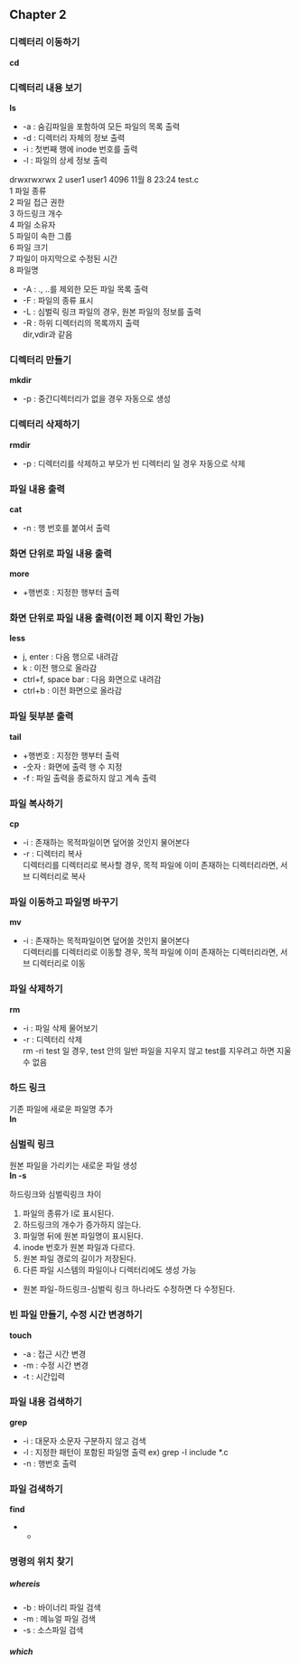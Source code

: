 ## Chapter 2 ##

### 디렉터리 이동하기 ###  
**cd**  
### 디렉터리 내용 보기 ###
**ls** 
* -a : 숨김파일을 포함하여 모든 파일의 목록 출력  
* -d : 디렉터리 자체의 정보 출력  
* -i : 첫번째 행에 inode 번호를 출력  
* -l : 파일의 상세 정보 출력  

drwxrwxrwx 2 user1 user1 4096 11월 8 23:24 test.c  
1 파일 종류  
2 파일 접근 권한  
3 하드링크 개수  
4 파일 소유자  
5 파일이 속한 그룹  
6 파일 크기  
7 파일이 마지막으로 수정된 시간  
8 파일명  

* -A : ., ..를 제외한 모든 파일 목록 출력  
* -F : 파일의 종류 표시  
* -L : 심벌릭 링크 파일의 경우, 원본 파일의 정보를 출력  
* -R : 하위 디렉터리의 목록까지 출력  
dir,vdir과 같음  

### 디렉터리 만들기 ###  
**mkdir** 
* -p : 중간디렉터리가 없을 경우 자동으로 생성
  
### 디렉터리 삭제하기 ###
**rmdir**  
* -p : 디렉터리를 삭제하고 부모가 빈 디렉터리 일 경우 자동으로 삭제  
  
### 파일 내용 출력 ###  
**cat**
* -n : 행 번호를 붙여서 출력  
  
### 화면 단위로 파일 내용 출력 ###  
**more**  
* +행번호 : 지정한 행부터 출력  
  
### 화면 단위로 파일 내용 출력(이전 페 이지 확인 가능) ###  
**less** 
* j, enter : 다음 행으로 내려감  
* k : 이전 행으로 올라감  
* ctrl+f, space bar : 다음 화면으로 내려감  
* ctrl+b : 이전 화면으로 올라감  
  
### 파일 뒷부분 출력 ###
**tail**  
* +행번호 : 지정한 행부터 출력  
* -숫자 : 화면에 출력 행 수 지정  
* -f : 파일 출력을 종료하지 않고 계속 출력  
  
### 파일 복사하기 ###  
**cp**  
* -i : 존재하는 목적파일이면 덮어쓸 것인지 물어본다  
* -r : 디렉터리 복사  
디렉터리를 디렉터리로 복사할 경우, 목적 파일에 이미 존재하는 디렉터리라면, 서브 디렉터리로 복사  
  
### 파일 이동하고 파일명 바꾸기 ###
**mv**  
* -i : 존재하는 목적파일이면 덮어쓸 것인지 물어본다  
디렉터리를 디렉터리로 이동할 경우, 목적 파일에 이미 존재하는 디렉터리라면, 서브 디렉터리로 이동  
  
### 파일 삭제하기 ###
**rm**
* -i : 파일 삭제 물어보기  
* -r : 디렉터리 삭제  
rm -ri test 일 경우, test 안의 일반 파일을 지우지 않고 test를 지우려고 하면 지울 수 없음  
  
### 하드 링크 ###  
기존 파일에 새로운 파일명 추가  
**ln**  
  
### 심벌릭 링크 ###  
원본 파일을 가리키는 새로운 파일 생성  
**ln -s**
  
하드링크와 심벌릭링크 차이  
1. 파일의 종류가 l로 표시된다.  
2. 하드링크의 개수가 증가하지 않는다.  
3. 파일명 뒤에 원본 파일명이 표시된다.  
4. inode 번호가 원본 파일과 다르다.  
5. 원본 파일 경로의 길이가 저장된다.  
6. 다른 파일 시스템의 파일이나 디렉터리에도 생성 가능  
  
- 원본 파일-하드링크-심벌릭 링크 하나라도 수정하면 다 수정된다.  
  
### 빈 파일 만들기, 수정 시간 변경하기 ###  
**touch**  
* -a : 접근 시간 변경  
* -m : 수정 시간 변경  
* -t : 시간입력  
  
### 파일 내용 검색하기 ###  
**grep**
* -i : 대문자 소문자 구분하지 않고 검색  
* -l : 지정한 패턴이 포함된 파일명 출력 ex) grep -l include *.c  
* -n : 행번호 출력  
  
### 파일 검색하기 ###  
**find**
* -  
### 명령의 위치 찾기 ###
##### **whereis** #####  
* -b : 바이너리 파일 검색  
* -m : 메뉴얼 파일 검색  
* -s : 소스파일 검색  
  
##### **which** #####  
